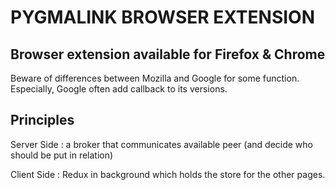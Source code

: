 # PYGMALINK BROWSER EXTENSION

## Browser extension available for Firefox & Chrome
Beware of differences between Mozilla and Google for some function. Especially, Google often add callback to its versions.

## Principles

Server Side : a broker that communicates available peer (and decide who should be put in relation)

Client Side : Redux in background which holds the store for the other pages.